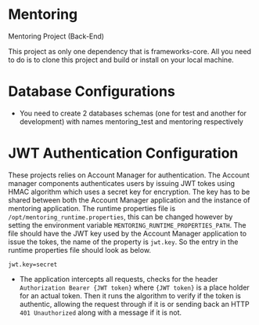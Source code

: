 # Mentoring
Mentoring Project (Back-End)

This project as only one dependency that is frameworks-core. All you need to do is to clone this project and build or install on your local machine.

# Database Configurations
 - You need to create 2 databases schemas (one for test and another for development) with names mentoring_test and mentoring respectively

# JWT Authentication Configuration
These projects relies on Account Manager for authentication. The Account manager components authenticates users by issuing JWT tokes using HMAC
algorithm which uses a secret key for encryption. The key has to be shared between both the Account Manager application and the instance of mentoring
application. The runtime properties file is `/opt/mentoring_runtime.properties`, this can be changed however by setting the environment variable
`MENTORING_RUNTIME_PROPERTIES_PATH`. The file should have the JWT key used by the Account Manager application to issue the tokes, the name of the
property is `jwt.key`. So the entry in the runtime properties file should look as below.

```$xslt
jwt.key=secret
```
* The application intercepts all requests, checks for the header `Authorization Bearer {JWT token}` where `{JWT token}` is a place holder for an actual
token. Then it runs the algorithm to verify if the token is authentic, allowing the request through if it is or sending back an HTTP `401 Unauthorized`
along with a message if it is not.
